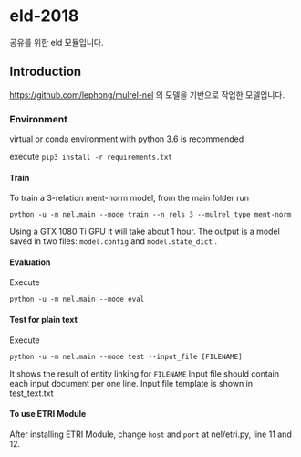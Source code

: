 # eld-2018
공유를 위한 eld 모듈입니다.

## Introduction

<https://github.com/lephong/mulrel-nel> 의 모델을 기반으로 작업한 모델입니다.

### Environment

virtual or conda environment with python 3.6 is recommended

execute `pip3 install -r requirements.txt`

#### Train

To train a 3-relation ment-norm model, from the main folder run 

    python -u -m nel.main --mode train --n_rels 3 --mulrel_type ment-norm
 
Using a GTX 1080 Ti GPU it will take about 1 hour. The output is a model saved in two files: 
`model.config` and `model.state_dict` . 

#### Evaluation

Execute

    python -u -m nel.main --mode eval
    
#### Test for plain text

Execute

    python -u -m nel.main --mode test --input_file [FILENAME]

It shows the result of entity linking for `FILENAME`
Input file should contain each input document per one line.
Input file template is shown in test_text.txt

#### To use ETRI Module

After installing ETRI Module, change `host` and `port` at nel/etri.py, line 11 and 12.